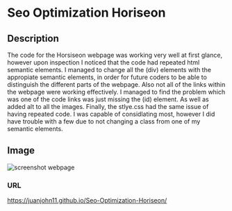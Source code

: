 # Seo Optimization Horiseon

## Description

The code for the Horsiseon webpage was working very well at first glance, however upon inspection I noticed that the code had repeated html semantic elements. I managed to change all the (div) elements with the appropiate semantic elements, in order for future coders to be able to distinguish the different parts of the webpage. Also not all of the links within the webpage were working effectively. I managed to find the problem which was one of the code links was just missing the (id) element. As well as added alt to all the images. Finally, the stlye.css had the same issue of having repeated code. I was capable of considlating most, however I did have trouble with a few due to not changing a class from one of my semantic elements. 

## Image

![screenshot webpage](assets/images/screenshot.horiseon.png)

### URL

https://juanjohn11.github.io/Seo-Optimization-Horiseon/